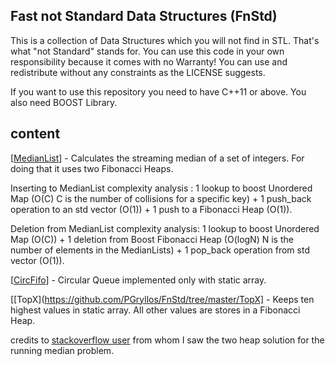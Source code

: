 Fast not Standard Data Structures (FnStd)
---

This is a collection of Data Structures which you will not find in STL. That's what "not Standard" stands for. You can use this code in your own responsibility because it comes with no Warranty! You can use and redistribute without any constraints as the LICENSE suggests.

If you want to use this repository you need to have C++11 or above. You also need BOOST Library.

content
--
[[MedianList](https://github.com/PGryllos/FnStd/tree/master/MedianList)]  - Calculates the streaming median of a set of integers. For doing that it uses two Fibonacci Heaps.

Inserting to MedianList complexity analysis : 1 lookup to boost Unordered Map (O(C) C is the number of collisions for a specific key) + 1 push_back operation to an std vector (O(1)) + 1 push to a Fibonacci Heap (O(1)).

Deletion from MedianList complexity analysis: 1 lookup to boost Unordered Map (O(C)) + 1 deletion from Boost Fibonacci Heap (O(logN) N is the number of elements in the MedianLists) + 1 pop_back operation from std vector (O(1)).

[[CircFifo](https://github.com/PGryllos/FnStd/tree/master/CircFifo)] - Circular Queue implemented only with static array.

[[TopX](https://github.com/PGryllos/FnStd/tree/master/TopX] - Keeps ten highest values in static array. All other values are stores in a Fibonacci Heap.  

credits to [stackoverflow user](http://stackoverflow.com/users/448810/user448810) from whom I saw the two heap solution for the running median problem.
